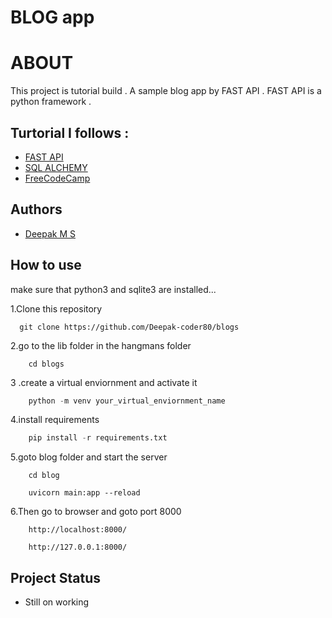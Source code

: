 
# BLOG app

# ABOUT
This project is tutorial build . A sample blog app by FAST API . 
FAST API is a python framework .

## Turtorial I follows : 

- [FAST API](https://www.github.com/Deepak-coder80)
- [SQL ALCHEMY](https://www.sqlalchemy.org/)
- [FreeCodeCamp](https://www.freecodecamp.org/news/fastapi-helps-you-develop-apis-quickly/)




## Authors

- [Deepak M S](https://www.github.com/Deepak-coder80)




## How to use

make sure that python3 and sqlite3 are installed...

1.Clone this repository

```git 
  git clone https://github.com/Deepak-coder80/blogs

```

2.go to the lib folder in the hangmans folder

```linux
    cd blogs
```

  
3 .create a virtual enviornment and activate it 
```python
    python -m venv your_virtual_enviornment_name
```    
4.install requirements

```python
    pip install -r requirements.txt
```
  
5.goto blog folder and start the server

```
    cd blog
```
```
    uvicorn main:app --reload
```
6.Then go to browser and goto port 8000
```
    http://localhost:8000/
```

```    
    http://127.0.0.1:8000/

```
## Project Status

* Still on working

